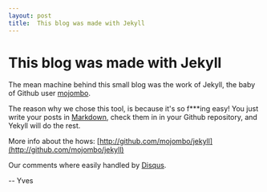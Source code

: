 ```yaml
---
layout: post
title:  This blog was made with Jekyll
---
```


# This blog was made with Jekyll

The mean machine behind this small blog was the work of Jekyll, the baby of Github user [mojombo](http://github.com/mojombo).

The reason why we chose this tool, is because it's so f***ing easy! You just write your posts in [Markdown](http://daringfireball.net/projects/markdown/), check them in in your Github repository, and Yekyll will do the rest.

More info about the hows:
[http://github.com/mojombo/jekyll](http://github.com/mojombo/jekyll)

Our comments where easily handled by [Disqus](http://disqus.com/).

-- Yves


